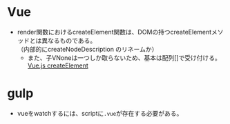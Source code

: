 # Vue
- render関数におけるcreateElement関数は、DOMの持つcreateElementメソッドとは異なるものである。  
  （内部的にcreateNodeDescription のリネームか）
  - また、子VNoneは一つしか取らないため、基本は配列[]で受け付ける。  
    [Vue.js createElement](https://jp.vuejs.org/v2/guide/render-function.html#createElement-%E5%BC%95%E6%95%B0)

# gulp
- vueをwatchするには、scriptに`.vue`が存在する必要がある。
